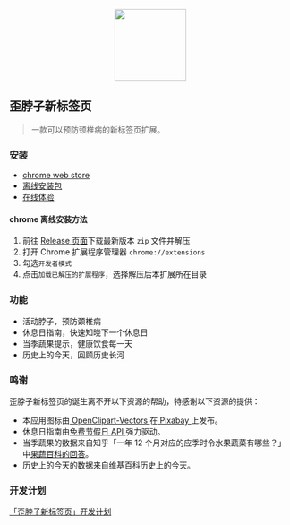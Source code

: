 <p align="center">
<img width="128" height="128" src="./public/icons/logo128.png">
</p>

## 歪脖子新标签页
> 一款可以预防颈椎病的新标签页扩展。

### 安装
- [chrome web store](https://chrome.google.com/webstore/detail/%E6%AD%AA%E8%84%96%E5%AD%90%E6%96%B0%E6%A0%87%E7%AD%BE%E9%A1%B5/ackimleclkemolnfcfajficenpbnaiba)
- [离线安装包](https://github.com/DukeLuo/wai/releases)
- [在线体验](https://wai.shaiwang.life/)

#### chrome 离线安装方法
1. 前往 [Release 页面](https://github.com/DukeLuo/wai/releases)下载最新版本 `zip` 文件并解压
2. 打开 Chrome 扩展程序管理器 `chrome://extensions`
3. 勾选`开发者模式`
4. 点击`加载已解压的扩展程序`，选择解压后本扩展所在目录

### 功能
- 活动脖子，预防颈椎病
- 休息日指南，快速知晓下一个休息日
- 当季蔬果提示，健康饮食每一天
- 历史上的今天，回顾历史长河

### 鸣谢
歪脖子新标签页的诞生离不开以下资源的帮助，特感谢以下资源的提供：
- 本应用图标由<a href="https://pixabay.com/zh/users/openclipart-vectors-30363/?utm_source=link-attribution&amp;utm_medium=referral&amp;utm_campaign=image&amp;utm_content=147345"> OpenClipart-Vectors </a>在<a href="https://pixabay.com/zh/?utm_source=link-attribution&amp;utm_medium=referral&amp;utm_campaign=image&amp;utm_content=147345"> Pixabay </a>上发布。
- 休息日指南由[免费节假日 API ](https://timor.tech/api/holiday)强力驱动。
- 当季蔬果的数据来自知乎「一年 12 个月对应的应季时令水果蔬菜有哪些？」中[果蔬百科的回答](https://www.zhihu.com/question/21026884/answer/243125996)。
- 历史上的今天的数据来自维基百科[历史上的今天](https://zh.m.wikipedia.org/zh-cn/%E5%8E%86%E5%8F%B2%E4%B8%8A%E7%9A%84%E4%BB%8A%E5%A4%A9)。

### 开发计划
[「歪脖子新标签页」开发计划](https://github.com/DukeLuo/wai/projects/1)